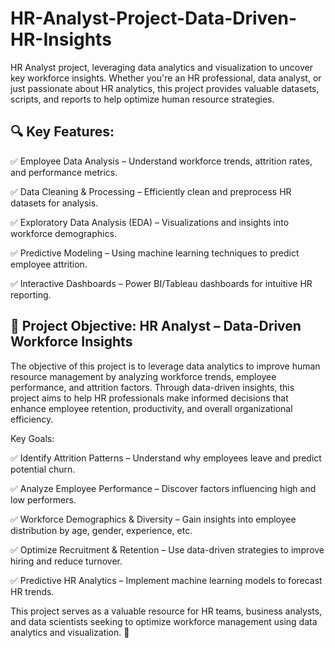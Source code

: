 # HR-Analyst-Project-Data-Driven-HR-Insights
HR Analyst project, leveraging data analytics and visualization to uncover key workforce insights. Whether you're an HR professional, data analyst, or just passionate about HR analytics, this project provides valuable datasets, scripts, and reports to help optimize human resource strategies.

## 🔍 Key Features:
✅ Employee Data Analysis – Understand workforce trends, attrition rates, and performance metrics.

✅ Data Cleaning & Processing – Efficiently clean and preprocess HR datasets for analysis.

✅ Exploratory Data Analysis (EDA) – Visualizations and insights into workforce demographics.

✅ Predictive Modeling – Using machine learning techniques to predict employee attrition.

✅ Interactive Dashboards – Power BI/Tableau dashboards for intuitive HR reporting.

## 🎯 Project Objective: HR Analyst – Data-Driven Workforce Insights
The objective of this project is to leverage data analytics to improve human resource management by analyzing workforce trends, employee performance, and attrition factors. Through data-driven insights, this project aims to help HR professionals make informed decisions that enhance employee retention, productivity, and overall organizational efficiency.

Key Goals:

✅ Identify Attrition Patterns – Understand why employees leave and predict potential churn.

✅ Analyze Employee Performance – Discover factors influencing high and low performers.

✅ Workforce Demographics & Diversity – Gain insights into employee distribution by age, gender, experience, etc.

✅ Optimize Recruitment & Retention – Use data-driven strategies to improve hiring and reduce turnover.

✅ Predictive HR Analytics – Implement machine learning models to forecast HR trends.

This project serves as a valuable resource for HR teams, business analysts, and data scientists seeking to optimize workforce management using data analytics and visualization. 🚀

